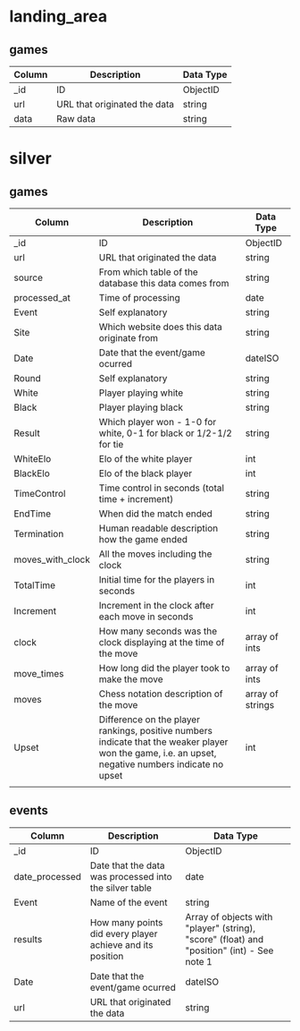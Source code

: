 # landing_area

## games

| Column | Description                  | Data Type |
| ------ | ---------------------------- | --------- |
| \_id   | ID                           | ObjectID  |
| url    | URL that originated the data | string    |
| data   | Raw data                     | string    |

# silver

## games

| Column           | Description                                                                                                                                         | Data Type        |
| ---------------- | --------------------------------------------------------------------------------------------------------------------------------------------------- | ---------------- |
| \_id             | ID                                                                                                                                                  | ObjectID         |
| url              | URL that originated the data                                                                                                                        | string           |
| source           | From which table of the database this data comes from                                                                                               | string           |
| processed_at     | Time of processing                                                                                                                                  | date             |
| Event            | Self explanatory                                                                                                                                    | string           |
| Site             | Which website does this data originate from                                                                                                         | string           |
| Date             | Date that the event/game ocurred                                                                                                                    | dateISO          |
| Round            | Self explanatory                                                                                                                                    | string           |
| White            | Player playing white                                                                                                                                | string           |
| Black            | Player playing black                                                                                                                                | string           |
| Result           | Which player won - 1-0 for white, 0-1 for black or 1/2-1/2 for tie                                                                                  | string           |
| WhiteElo         | Elo of the white player                                                                                                                             | int              |
| BlackElo         | Elo of the black player                                                                                                                             | int              |
| TimeControl      | Time control in seconds (total time + increment)                                                                                                    | string           |
| EndTime          | When did the match ended                                                                                                                            | string           |
| Termination      | Human readable description how the game ended                                                                                                       | string           |
| moves_with_clock | All the moves including the clock                                                                                                                   | string           |
| TotalTime        | Initial time for the players in seconds                                                                                                             | int              |
| Increment        | Increment in the clock after each move in seconds                                                                                                   | int              |
| clock            | How many seconds was the clock displaying at the time of the move                                                                                   | array of ints    |
| move_times       | How long did the player took to make the move                                                                                                       | array of ints    |
| moves            | Chess notation description of the move                                                                                                              | array of strings |
| Upset            | Difference on the player rankings, positive numbers indicate that the weaker player won the game, i.e. an upset, negative numbers indicate no upset | int              |
|                  |                                                                                                                                                     |                  |

## events

| Column         | Description                                               | Data Type                                                                                  |
| -------------- | --------------------------------------------------------- | ------------------------------------------------------------------------------------------ |
| \_id           | ID                                                        | ObjectID                                                                                   |
| date_processed | Date that the data was processed into the silver table    | date                                                                                       |
| Event          | Name of the event                                         | string                                                                                     |
| results        | How many points did every player achieve and its position | Array of objects with "player" (string), "score" (float) and "position" (int) - See note 1 |
| Date           | Date that the event/game ocurred                          | dateISO                                                                                    |
| url            | URL that originated the data                              | string                                                                                     |

